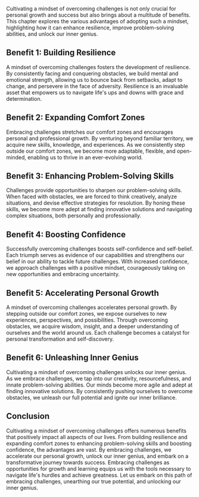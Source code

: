 
Cultivating a mindset of overcoming challenges is not only crucial for personal growth and success but also brings about a multitude of benefits. This chapter explores the various advantages of adopting such a mindset, highlighting how it can enhance resilience, improve problem-solving abilities, and unlock our inner genius.

## Benefit 1: Building Resilience

A mindset of overcoming challenges fosters the development of resilience. By consistently facing and conquering obstacles, we build mental and emotional strength, allowing us to bounce back from setbacks, adapt to change, and persevere in the face of adversity. Resilience is an invaluable asset that empowers us to navigate life's ups and downs with grace and determination.

## Benefit 2: Expanding Comfort Zones

Embracing challenges stretches our comfort zones and encourages personal and professional growth. By venturing beyond familiar territory, we acquire new skills, knowledge, and experiences. As we consistently step outside our comfort zones, we become more adaptable, flexible, and open-minded, enabling us to thrive in an ever-evolving world.

## Benefit 3: Enhancing Problem-Solving Skills

Challenges provide opportunities to sharpen our problem-solving skills. When faced with obstacles, we are forced to think creatively, analyze situations, and devise effective strategies for resolution. By honing these skills, we become more adept at finding innovative solutions and navigating complex situations, both personally and professionally.

## Benefit 4: Boosting Confidence

Successfully overcoming challenges boosts self-confidence and self-belief. Each triumph serves as evidence of our capabilities and strengthens our belief in our ability to tackle future challenges. With increased confidence, we approach challenges with a positive mindset, courageously taking on new opportunities and embracing uncertainty.

## Benefit 5: Accelerating Personal Growth

A mindset of overcoming challenges accelerates personal growth. By stepping outside our comfort zones, we expose ourselves to new experiences, perspectives, and possibilities. Through overcoming obstacles, we acquire wisdom, insight, and a deeper understanding of ourselves and the world around us. Each challenge becomes a catalyst for personal transformation and self-discovery.

## Benefit 6: Unleashing Inner Genius

Cultivating a mindset of overcoming challenges unlocks our inner genius. As we embrace challenges, we tap into our creativity, resourcefulness, and innate problem-solving abilities. Our minds become more agile and adept at finding innovative solutions. By consistently pushing ourselves to overcome obstacles, we unleash our full potential and ignite our inner brilliance.

## Conclusion

Cultivating a mindset of overcoming challenges offers numerous benefits that positively impact all aspects of our lives. From building resilience and expanding comfort zones to enhancing problem-solving skills and boosting confidence, the advantages are vast. By embracing challenges, we accelerate our personal growth, unlock our inner genius, and embark on a transformative journey towards success. Embracing challenges as opportunities for growth and learning equips us with the tools necessary to navigate life's hurdles and achieve greatness. Let us embark on this path of embracing challenges, unearthing our true potential, and unlocking our inner genius.
